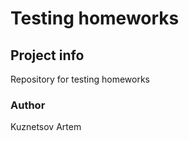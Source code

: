 # Testing homeworks



## Project info

Repository for testing homeworks

### Author

Kuznetsov Artem